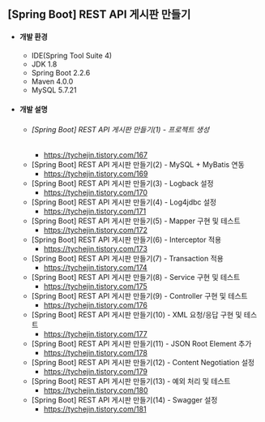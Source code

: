 ## [Spring Boot] REST API 게시판 만들기
- #### 개발 환경
  - IDE(Spring Tool Suite 4) 
  - JDK 1.8
  - Spring Boot 2.2.6
  - Maven 4.0.0
  - MySQL 5.7.21

- #### 개발 설명
  - ###### [Spring Boot] REST API 게시판 만들기(1) - 프로젝트 생성
  	- https://tychejin.tistory.com/167  
  - [Spring Boot] REST API 게시판 만들기(2) - MySQL + MyBatis 연동
  	- https://tychejin.tistory.com/169
  - [Spring Boot] REST API 게시판 만들기(3) - Logback 설정
  	- https://tychejin.tistory.com/170  
  - [Spring Boot] REST API 게시판 만들기(4) - Log4jdbc 설정
  	- https://tychejin.tistory.com/171  
  - [Spring Boot] REST API 게시판 만들기(5) - Mapper 구현 및 테스트
  	- https://tychejin.tistory.com/172  
  - [Spring Boot] REST API 게시판 만들기(6) - Interceptor 적용
  	- https://tychejin.tistory.com/173  
  - [Spring Boot] REST API 게시판 만들기(7) - Transaction 적용
  	- https://tychejin.tistory.com/174  
  - [Spring Boot] REST API 게시판 만들기(8) - Service 구현 및 테스트
  	- https://tychejin.tistory.com/175  
  - [Spring Boot] REST API 게시판 만들기(9) - Controller 구현 및 테스트
  	- https://tychejin.tistory.com/176  
  - [Spring Boot] REST API 게시판 만들기(10) - XML 요청/응답 구현 및 테스트
  	- https://tychejin.tistory.com/177  
  - [Spring Boot] REST API 게시판 만들기(11) - JSON Root Element 추가
  	- https://tychejin.tistory.com/178  
  - [Spring Boot] REST API 게시판 만들기(12) - Content Negotiation 설정
  	- https://tychejin.tistory.com/179  
  - [Spring Boot] REST API 게시판 만들기(13) - 예외 처리 및 테스트
  	- https://tychejin.tistory.com/180
  - [Spring Boot] REST API 게시판 만들기(14) - Swagger 설정
  	- https://tychejin.tistory.com/181
